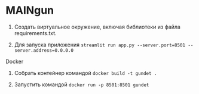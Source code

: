 # MAINgun

1. Создать виртуальное окружение, включая библиотеки из файла requirements.txt.

2. Для запуска приложения `streamlit run app.py --server.port=8501 --server.address=0.0.0.0`

Docker

1. Собрать контейнер командой `docker build -t gundet .`

2. Запустить командой `docker run -p 8501:8501 gundet`
 
